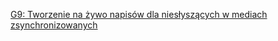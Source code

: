 [G9: Tworzenie na żywo napisów dla niesłyszących w mediach zsynchronizowanych](https://www.w3.org/WAI/WCAG22/Techniques/general/G9)